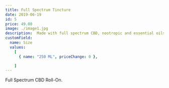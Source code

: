 ```yaml
---
title: Full Spectrum Tincture
date: 2019-06-19
id: 5
price: 49.00
image: ./image1.jpg
description:  Made with full spectrum CBD, nootropic and essential oils, formulated to help you restore balance and fight the tyranny of pain and stress.
customField:
  name: Size
  values:
    [
      { name: "250 ML", priceChange: 0 },

    ]
---
```


Full Spectrum CBD Roll-On.
